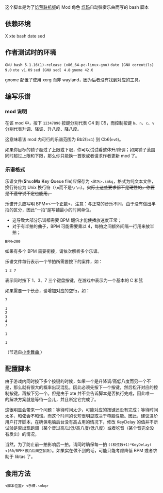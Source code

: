 
这个脚本是为了[饥荒联机版](https://store.steampowered.com/app/322330)的 Mod 角色 [烁玛](https://steamcommunity.com/workshop/filedetails/?id=2754469576)自动弹奏乐曲而写的 bash 脚本
## 依赖环境
X
xte
bash
date
sed

## 作者测试时的环境

`GNU bash 5.1.16(1)-release (x86_64-pc-linux-gnu)`
`date (GNU coreutils) 9.0`
`xte v1.09`
`sed (GNU sed) 4.8`
`gnome 42.0`

gnome 配置了使用 xorg 而非 wayland，因为后者没有找到对应的工具。

## 编写乐谱

### mod 说明

在该 mod 中，按下 `12347890` 按键分别代表 C4 到 C5，而控制按键 `b`、`n`、`c`、`v` 分别代表升调、降调、升八度、降八度。

这意味着该 mod 内可行的乐谱范围为 Bb2(`bc1`) 到 Cb6(`nv0`)。

如果你目标的铺子超过了上限或下限，你可以试试看整体升/降调；如果铺子范围同时超过上限和下限，那么你只能换一首歌或者请求作者更新 mod 了。

### 乐谱格式
乐谱文件(**S**huo**M**a **K**ey **Q**ueue file)应保存为 `<歌名>.smkq`，格式为纯文本文件，换行符应为 Unix 换行符（`\n`而不是`\r\n`）。<del>实际上这些要求都不是硬性的，你要是不遵守说不定也能用。</del>

乐谱开头应写明 BPM=<一个正数>，注意：与正常的音乐不同，由于没有做出半拍的区分，因此“一拍”是写铺最小的时间单位。
* 这导致大部分乐谱都需要 BPM 翻倍才能使播放速度正常；
* 对于有半拍的曲子，BPM 可能需要乘以 4，每拍之间额外间隔一行用来放半拍；
```
BPM=200
```

如果有多个 BPM 需要衔接，请依次解析多个乐谱。

乐谱文件每行表示一个节拍所需要按下的案件，如：
```
1 3 7
```
表示同时按下 1、3、7 三个键盘按键，在游戏中表示为一个基本的 C 和弦

如果需要一个长音，请增加对应的空行，如：
```
7

1
2
3
4
7

1

1

```
（节选自[小步舞曲 ](https://en.wikipedia.org/wiki/Minuets_in_G_major_and_G_minor)）

## 配置脚本
由于游戏内同时按下多个按键的时候，如果一个是升降调/高低八度而另一个不是，那么就有很大的概率出现混乱。因此必须先按下一个按键，然后松开对应的控制按键，再按下另一个。但是由于 xte 并不会告诉脚本是否执行完成，因此唯一的解决方案就是等待一会儿，并且断定它完成了。

这很明显会带来一个问题：等待时间太少，可能对应的按键还没有完成；等待时间太多，和弦会不和谐。而这个时间的长短很明显取决于电脑性能。因此，建议进阶用户打开脚本，在确保电脑后台没有高占用的情况下，修改 KeyDelay 的值并不断试验是否出现跑调（某个音过高/过低/高八度/低八度）或者吃音（某个音完全没有发出）的情况。

当然，为了防止前一拍影响后一拍，请同时确保每一拍 `((和弦数+1)*KeyDelay)<(60/BPM*该拍后面空拍数)`。如果实在做不到的话，可能只能考虑降低 BPM 或者求助于 libtas 了。

## 食用方法
`<脚本位置> <乐谱.smkq>`
